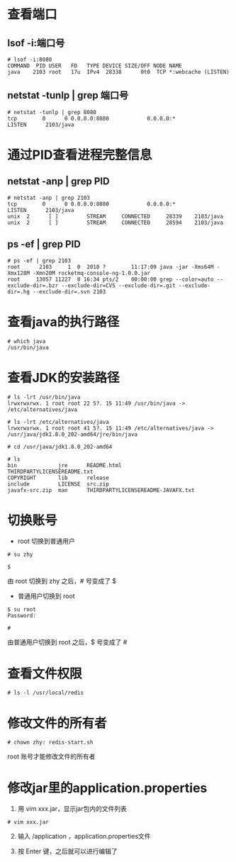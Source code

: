 # 查看端口
## lsof -i:端口号
```
# lsof -i:8080
COMMAND  PID USER   FD   TYPE DEVICE SIZE/OFF NODE NAME
java    2103 root   17u  IPv4  28338      0t0  TCP *:webcache (LISTEN)
```

## netstat -tunlp | grep 端口号
```
# netstat -tunlp | grep 8080
tcp        0      0 0.0.0.0:8080            0.0.0.0:*               LISTEN      2103/java
```

# 通过PID查看进程完整信息
## netstat -anp | grep PID
```
# netstat -anp | grep 2103
tcp        0      0 0.0.0.0:8080            0.0.0.0:*               LISTEN      2103/java           
unix  2      [ ]         STREAM     CONNECTED     28339    2103/java            
unix  2      [ ]         STREAM     CONNECTED     28594    2103/java
```

## ps -ef | grep PID
```
# ps -ef | grep 2103
root      2103     1  0  2018 ?        11:17:09 java -jar -Xms64M -Xmx128M -Xmn20M rocketmq-console-ng-1.0.0.jar
root     13057 11227  0 16:34 pts/2    00:00:00 grep --color=auto --exclude-dir=.bzr --exclude-dir=CVS --exclude-dir=.git --exclude-dir=.hg --exclude-dir=.svn 2103
```

# 查看java的执行路径
```
# which java
/usr/bin/java
```

# 查看JDK的安装路径
```
# ls -lrt /usr/bin/java
lrwxrwxrwx. 1 root root 22 5?. 15 11:49 /usr/bin/java -> /etc/alternatives/java

# ls -lrt /etc/alternatives/java
lrwxrwxrwx. 1 root root 41 5?. 15 11:49 /etc/alternatives/java -> /usr/java/jdk1.8.0_202-amd64/jre/bin/java

# cd /usr/java/jdk1.8.0_202-amd64

# ls
bin             jre      README.html                         THIRDPARTYLICENSEREADME.txt
COPYRIGHT       lib      release
include         LICENSE  src.zip
javafx-src.zip  man      THIRDPARTYLICENSEREADME-JAVAFX.txt
```

# 切换账号
- root 切换到普通用户

```
# su zhy

$ 
```
由 root 切换到 zhy 之后，# 号变成了 $

- 普通用户切换到 root

```
$ su root
Password: 

# 
```
由普通用户切换到 root 之后，$ 号变成了 #

# 查看文件权限
```
# ls -l /usr/local/redis
```

# 修改文件的所有者
```
# chown zhy: redis-start.sh
```
root 账号才能修改文件的所有者

# 修改jar里的application.properties
1. 用 vim xxx.jar，显示jar包内的文件列表

```
# vim xxx.jar
```

2. 输入 /application ，application.properties文件

3. 按 Enter 键，之后就可以进行编辑了
